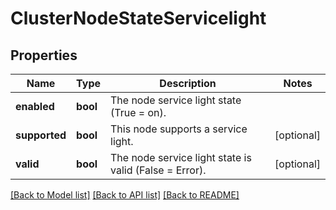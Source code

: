 # ClusterNodeStateServicelight

## Properties
Name | Type | Description | Notes
------------ | ------------- | ------------- | -------------
**enabled** | **bool** | The node service light state (True &#x3D; on). | 
**supported** | **bool** | This node supports a service light. | [optional] 
**valid** | **bool** | The node service light state is valid (False &#x3D; Error). | [optional] 

[[Back to Model list]](../README.md#documentation-for-models) [[Back to API list]](../README.md#documentation-for-api-endpoints) [[Back to README]](../README.md)


